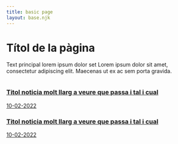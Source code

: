 ```yaml
---
title: basic page
layout: base.njk
---
```


<div class="paragraph-list-noticies paragraph-ultimes-noticies container paragraph-title">
    <h1>Títol de la pàgina</h1>
    <div class="descr">
        <p>Text principal lorem ipsum dolor set Lorem ipsum dolor sit amet, consectetur adipiscing elit. Maecenas ut ex ac sem porta gravida.</p>
    </div>
    <div class="list-noticies d-grid">
        <div class="article-teaser">
                    <a href="">
                        <img src="/img/image.jpg" alt="">
                        <div class="content">
                            <h3>Titol noticia molt llarg a veure que passa i tal i cual</h3>
                            <div class="data">10-02-2022</div>
                        </div>
                    </a>
                </div>
        <div class="article-teaser">
                    <a href="">
                        <img src="/img/image.jpg" alt="">
                        <div class="content">
                            <h3>Titol noticia molt llarg a veure que passa i tal i cual</h3>
                            <div class="data">10-02-2022</div>
                        </div>
                    </a>
                </div>
    </div>
</div>